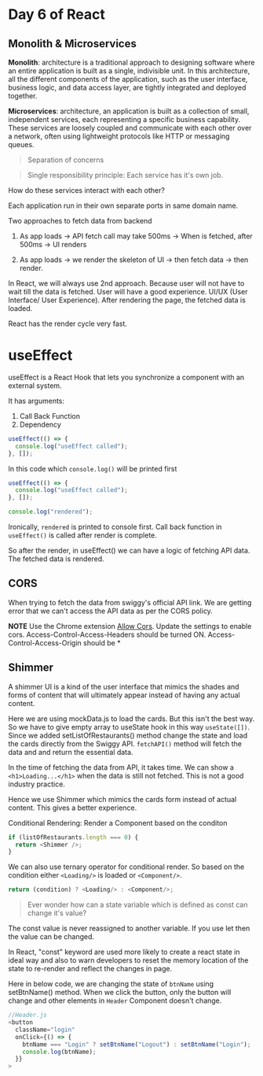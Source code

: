 # Day 6 of React

## Monolith & Microservices

**Monolith**: architecture is a traditional approach to designing software where an entire application is built as a single, indivisible unit. In this architecture, all the different components of the application, such as the user interface, business logic, and data access layer, are tightly integrated and deployed together.

**Microservices**: architecture, an application is built as a collection of small, independent services, each representing a specific business capability. These services are loosely coupled and communicate with each other over a network, often using lightweight protocols like HTTP or messaging queues.

> Separation of concerns

> Single responsibility principle: Each service has it's own job.

How do these services interact with each other?

Each application run in their own separate ports in same domain name.

Two approaches to fetch data from backend

1. As app loads -> API fetch call may take 500ms -> When is fetched, after 500ms -> UI renders

2. As app loads -> we render the skeleton of UI -> then fetch data -> then render.

In React, we will always use 2nd approach. Because user will not have to wait till the data is fetched. User will have a good experience. UI/UX (User Interface/ User Experience). After rendering the page, the fetched data is loaded.

React has the render cycle very fast.

# useEffect

useEffect is a React Hook that lets you synchronize a component with an external system.

It has arguments:

1. Call Back Function
2. Dependency

```js
useEffect(() => {
  console.log("useEffect called");
}, []);
```

In this code which `console.log()` will be printed first

```js
useEffect(() => {
  console.log("useEffect called");
}, []);

console.log("rendered");
```

Ironically, `rendered` is printed to console first. Call back function in `useEffect()` is called after render is complete.

So after the render, in useEffect() we can have a logic of fetching API data. The fetched data is rendered.

## CORS

When trying to fetch the data from swiggy's official API link. We are getting error that we can't access the API data as per the CORS policy.

**NOTE**
Use the Chrome extension [Allow Cors](https://chromewebstore.google.com/detail/allow-cors-access-control/lhobafahddgcelffkeicbaginigeejlf "Allow Cors chrome extension").
Update the settings to enable cors.
Access-Control-Access-Headers should be turned ON.
Access-Control-Access-Origin should be \*

## Shimmer

A shimmer UI is a kind of the user interface that mimics the shades and forms of content that will ultimately appear instead of having any actual content.

Here we are using mockData.js to load the cards. But this isn't the best way. So we have to give empty array to useState hook in this way `useState([])`. Since we added setListOfRestaurants() method change the state and load the cards directly from the Swiggy API. `fetchAPI()` method will fetch the data and and return the essential data.

In the time of fetching the data from API, it takes time. We can show a `<h1>Loading...</h1>` when the data is still not fetched. This is not a good industry practice.

Hence we use Shimmer which mimics the cards form instead of actual content. This gives a better experience.

Conditional Rendering: Render a Component based on the conditon

```js
if (listOfRestaurants.length === 0) {
  return <Shimmer />;
}
```

We can also use ternary operator for conditional render. So based on the condition either `<Loading/>` is loaded or `<Component/>`.

```js
return (condition) ? <Loading/> : <Component/>;
```

>Ever wonder how can a state variable which is defined as const can change it's value?

The const value is never reassigned to another variable. If you use let then the value can be changed.

In React, "const" keyword are used more likely to create a react state in ideal way and also to warn developers to reset the memory location of the state to re-render and reflect the changes in page.

Here in below code, we are changing the state of `btnName` using setBtnName() method. When we click the button, only the button will change and other elements in `Header` Component doesn't change.

```js
//Header.js
<button
  className="login"
  onClick={() => {
    btnName === "Login" ? setBtnName("Logout") : setBtnName("Login");
    console.log(btnName);
  }}
>
```

